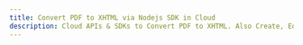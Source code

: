 ---title: Convert PDF to XHTML via Nodejs SDK in Clouddescription: Cloud APIs & SDKs to Convert PDF to XHTML. Also Create, Edit & Render Microsoft Word & OpenOffice documents in the Cloud.---